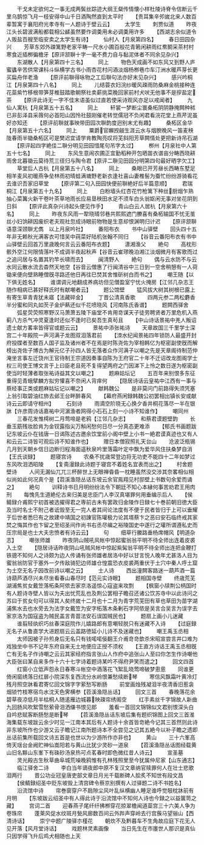 <!-- { "loadSidebar": true } -->
　　干戈未定欲何之一事无成两鬓丝踪迹大纲王粲传情懐小样杜陵诗脊令信断云千里乌鹊惊飞月一枝安得中山千日酒陶然直到太平时
　　【贵耳集辛夘嵗北来人数百辈暂寓于襄阳府光孝寺有一人题诗于壁云云】
　　太学生
　　刺贾似道
　　昨夜江头长碧波满船都载相公鹾虽然要作调羮用未必调羮用许多
　　【西湖志余似道令人贩盐百艘至临安卖之太学生有诗】
　　仙村人【月泉第四名】
　　春日田园杂兴
　　芳草东郊外疎篱野老家平畴一尺水小圃百般花青箬闲耕雨红帬鬭采茶村村寒食近插栁徧檐牙【原评颔聨十字一毫不费力自与黏泥体者不同余见杂兴】
　　东湖散人【月泉第四十三名】
　　同上
　　物色天成画不如东风又到野人庐蜜蠭辛苦供常课科斗纵横学古书小雨杏花村问酒淡烟杨栁巷巾车汀洲水暖芦芽长更买扁舟伴老渔
　　【原评前聨得咏物之工后聨句法亦好末见杂兴】
　　感兴吟桐江【月泉第四十八名】
　　同上
　　儿结蓑衣妇浣纱暖风疎雨防桑麻金桃接种连花蘂紫竹移根带笋芽椎鼓踏歌朝祭社卖薪挑菜晚回家前村犬吠无他事不是摉盐定茶
　　【原评此诗无一字不佳末语虽似过直若使采诗观风亦足以戒闻者】
　　九仙人寓杭【月泉第五十五名】
　　同上
　　轩裳一梦断尘寰桑柘阴阴静掩闗种秫已非彭泽县采薇何必首阳山因怜社鼓刚催老转觉儒冠不负闲君看浣花堂上燕芹泥虽好亦知还
　　【原评前聨就事映带田园次聨韵度迥别末尤有趣】
　　桑柘区金华【月泉第五十六名】
　　同上
　　粟爵官嬾觊觎生涯云水与烟腴晚风一笛麦秧陇春雨半锄桑柘区可是樊迟宜请学肯教陶亮叹将芜斜阳芳草闗情处更把新诗吊石湖
　　【原评起四字絶佳二聨分明见田园惜尾句吊字太过】
　　栁州【月泉社中人第五十七名】
　　同上
　　东风生意闹农圃正宜勤稻种开包晒苗衣谱亩分畴西晓耕雨舍北暮锄云莫待荒三径归与陶令君【原评二聨见田园分明第四句最好晒字欠工】
　　草堂后人古杭【月泉第五十八名】
　　同上
　　桑眼已开芳昼长西畴东墅足相羊麦风初暖燕争垒林雨初晴蛙满塘野老新衣逢社喜山妻椎髻为蚕忙纷纷游骑看花去谁识吾家旧草堂
　　【原评第二句入田园快便前聨絶好后半篇意顺】
　　君瑞桐江【月泉第五十九名】
　　同上
　　白粉墙头红杏花竹枪篱下种丝厨烟乍熟抽心菜篝火新干卷叶茶草地雨长应易垦秧田水足不须车白头翁妪闲无事对坐花阴到日斜
　　【原评此真杂兴诗起头便见作手】
　　青山白云人居杭【月泉第六十名】
　　同上
　　昨夜东风雨一犂晓晴邻巷共熙熙遮门賸喜有桑柘输国不忧无茧丝小妇饷耕因废织老夫观社忽成诗眼前物物是生意却恨渊明归计迟
　　【原评颔聨语意深颈聨尤儁　以上月泉吟社】
　　番阳布衣
　　书中山驿壁
　　回头四十五年非无赖秋光满客衣可惜吴中莼菜好陆机张翰不同归
　　【谷音云番阳布衣有书中山驿壁云回首万里歳晚何言云云番阳布衣题】
　　潇湘渔父
　　絶句
　　高枕形骸外空江何限情落叶不成调半夜起秋声【谷音云崔璆晚泊湘江淡烟微月有客歌而过之追问居与名置其钓竿长啸而去】
　　闽清野人
　　絶句
　　偶与云水防不与云水同云散水流去杳然天地空【谷音云僧惠了行闽清谷中三日到一空舍稍憩有一人荷锄来便向壁熟睡僧旣寻路还他日再往巳焚其舍惟斫树白而书之】
　　嘲王随【以下俱无姓名】
　　谁谓调元地翻成养病坊但见僧盈室宁忧火掩房【江邻几杂志王随作相病已甚好释氏时有献嘲者云】
　　题公馆壁
　　猛风拔大树其树根已露上有寄生草青青犹未寤【法藏碎金】
　　丁晋公清真香歌
　　四两元参二两松麝香半分蜜和同丸如芡子金炉爇还似千花喷晓风【河南陈氏香谱】
　　题闗西驿舍
　　弧星荧荧照寒野汉马萧萧五陵下庙堂不肯用竒谋天子徒劳聘贤者万里危机入燕蓟八方杀气冲灵夏逢时还似不逢时已矣吾生真茍且
　　【中山诗话景祐中羌人叛诏遗士献方畧率皆得官或题云云】
　　景祐中添张祐诗
　　天章故国三千里学士深宫二十年殿院一声河满子龙图双泪落君前
　　【洓水纪闻景祐四年锁防人最盛开封府投牒者至数百人国子监及诸州者不在焉是时陈尧佐为宰相韩亿为枢密副使旣而解榜出尧佐子博古为解元亿子孙四人皆无落者众作河满子以嘲之先是天章阁待制范仲淹坐言事左迁饶州王官待制王宗道因奏事自陈为王府官二十年不迁诏改龙图阁学士权三司使王博文言于上曰臣老且死不复得望两府之门因涕下上怜之数日遂为枢密副使当时轻薄者取张祐诗益其文以嘲之】
　　题麻姑坛记
　　五百年来别恨多东征重得见青蛾擘麟方拟穷懽喜不奈闲人背痒何
　　【隠居诗话云皇祐中江西有一事与蔡经事正类或题麻姑坛记以嘲之】
　　献韩魏公
　　是非莫问门前路得失须凭塞上翁引取碧油红斾去邺王台畔醉春风
　　【幕府燕闲録韩魏公初罢相出镇长安或献诗云云即请守相州】
　　石刻诗
　　雨滴空阶晓无心换夕香井桐花落尽一半在银牀【许彦周诗话嘉祐中河濵渔者网得小石石上刻一小诗不知谁作】
　　嘲同州
　　三春花发惟樗树二月莺啼是老鸦【江邻几杂志】
　　和蔡君谟题壁韵
　　长垂玉筯残妆脸肯为金钗露指尖万斛闲愁何日尽一分真态更难添
　　【郁氏书画题跋记东坡云仆在钱唐一日谒陈述古邀余饮堂前小阁中壁上小书一絶君谟真迹也又有人和云云二诗皆可观后诗不知谁作也】
　　赠日本僧寂照礼天台山
　　沧波泛瓶锡几月到天朝乡信日边断归程海面遥秋泉吟里落霜叶定中飘为爱华风住扶桑梦自消【王氏谈録】
　　题寝宫诗
　　农桑不扰歳常登边将无功吏不能四十二年如梦过东风吹泪洒昭陵
　　【复斋漫録此诗题于寝宫不着姓名宜表而出之】
　　村舍题壁诗
　　人间无漏仙兀兀三杯醉世上无眼禅昏昏一枕睡虽然没交涉其奈畧相似相似尚如此何况真个是【苕溪渔隠丛话东坡云余官鳯翔见村邸壁上书数句余爱而诵之】
　　絶句
　　训释诗书日月明纷纷法令下朝廷不知心本縁何事苦劝君王用肉刑
　　每愧先生道絶伦古来归美是忠臣门人李汉真堪罪何用垂编示后人
　　【侯鲭録介甫熙宁初首被选擢得君之専前古未有罢政归金陵作日録七十巻前朝旧徳大臣及当时名士不附己者诋毁至无一完人者其间论法度有不便于民者皆归于上可以垂耀于后世者悉巳有之故建中靖国之初諌官陈瓘极力论其壻蔡卞之恶曰安石临终戒其家焚之悔其作也卞留之至绍圣间作尚书右丞尽编之裕陵国史中遂行之瓘所谓遵私史而压宗局是也士大夫忠愤者有诗云云】
　　句
　　细草行縢路垂杨席帽风【明道杂志】
　　嘲张师雄
　　昨夜阴山贼吼风帐中惊起蜜翁翁平明不待全师出连着皮裘入土空
　　【隠居诗话昨夜阴山吼贼风帐中惊起紫髯翁平明不待全师出连把金鞭打铁骢不知何人之诗颇为边人传诵有张师雄者居洛中好以甘言悦人晚年尤甚洛人目为蜜翁翁防官于塞外一夕传敌骑犯边师雄仓惶震恐衣皮裘两重伏于土穴中秦人呼土窟为土空无名子因改前诗以嘲之云】
　　士人诗
　　西出潼闗客路迷一葫芦酒一篇诗葫芦酒尽兴未尽坐看春山春尽时【范元实诗眼】
　　题相国寺壁
　　终歳荒芜湖浦焦贫女戴笠落柘条阿侬去家京洛遥惊心寇盗来攻剽
　　【枫窗小牍荆公柄国时有人题诗寺壁人皆以为夫出忧荒乱也及荆公罢相子瞻召还诸公饮苏寺中以此诗问之苏曰于贫女句可以得其人矣终嵗十二月也十二月为青字荒芜田有草也草田为苗字湖浦焦水去也水旁去为法字女戴笠为安字柘落木条剰石字阿侬是吴言合吴言为误字去家京洛为国寇盗为贼民盖言青苗法安石误国贼民也】
　　题扇上画小儿迷藏
　　谁翦轻纨织巧丝春深庭院作儿嬉路郎有意嘲轻脱只有迷藏不入诗
　　【过庭録无名子从鲁直学大进题扇云云盖路徳延小儿诗不及迷藏也】
　　嘲王禹玉丞相
　　太师因被子孙煎身后无名只有钱喏喏佞翻王介甫竒竒歆杀宋昭宣尝言井口难为戏独坐中书不记年东府自来无土地便应正授不须权
　　【王直方诗话王禹玉丞相旣亡有无名子作诗嘲之云云其家经府指言张山人作府中追张山人至曰你怎生作诗嘲他大臣张曰某自来多作十六十七字诗着题诗某吟不得府尹笑而遣之】
　　回文四首
　　红窗小立低声怨永日春寒斗帐空中酒落花飞絮乱晓莺啼破梦悤悤
　　同谁更倚闲窗绣落日红扉小院深东复西流分水岭恨兼愁续断琴
　　寒信风飘霜叶黄冷灯残月照空牀看君寄忆回文锦字字萦愁写断肠
　　前堂画烛残凝泪半夜清香旧惹衾烟锁竹枝寒宿鸟水沈天色霁横参【苕溪渔隠丛话】
　　回文三首
　　春晚落花余碧草夜凉低月半枯桐人随逺雁边城暮映疎帘绣阁空
　　红手素丝千字锦故人新曲九回肠风吹絮雪愁萦骨泪洒缣书恨见郎
　　羞看一首回文锦锦似文君别恨深头白自吟悲赋客断肠愁是断琴
　　【苕溪渔隠丛话东坡后集有题织锦图上回文三首淮海集载东坡跋云余少时见一江南本其后有人题诗十余首皆竒絶今记其三首然则此诗非东坡所作也少游又云子瞻记江南所题诗本不全尝见之记其五絶今以补子瞻之遗即丛话前集所载回文诗五首是也世以为少游所作亦非也】
　　黄山
　　三十六峯高倚天瑶台金阙贮神仙嵩阳若与黄山比犹少灵砂一道泉
　　【苕溪渔隠丛话图经载黄山旧名黟山东峯下有硃砂汤泉热可点茗春时即色微红昔人诗云】
　　宣圣墓
　　灵光殿古生秋草曲阜城荒噪晚鸦惟有孔林残照里至今犹属仲尼家【山东通志】
　　临江驿舍二诗
　　李白当年谪夜郎中原不复汉文章纳官赎罪何人在壮士悲歌泪两行
　　晋公功业冠皇唐吏部文章日月光千载断碑人脍炙不知世有段文昌
　　【侯鲭録绍圣中贬东坡毁上清宫碑令蔡京别撰有人过驿题二诗不书姓名】
　　沿流馆中诗
　　帘巻窗穿户不扃隙尘风叶乱纵横幽人睡足谁呼觉攲枕牀前有月明
　　【东坡跋云绍圣中有人得此诗于沿流馆中不知何人诗也今録之以益箧笥之藏】
　　宫词二首
　　迎春燕子尾纤纤拂栁穿花掠翠檐闻道蘂宫三十六美人争为卷珠帘
　　蓬莱风促水纹斑月甃风廊数百间云外跸声穿岭去行宫蔟马望骊山【西清诗话】
　　崇宁中题广陵驿朩槿花
　　朝炊不及黔暮车不生角故应庭下花无人见开落【风月堂诗话】
　　戏题林灵素画像
　　当日先生在市廛世人那识是真仙只因学得飞升后鸡犬相随也上天
